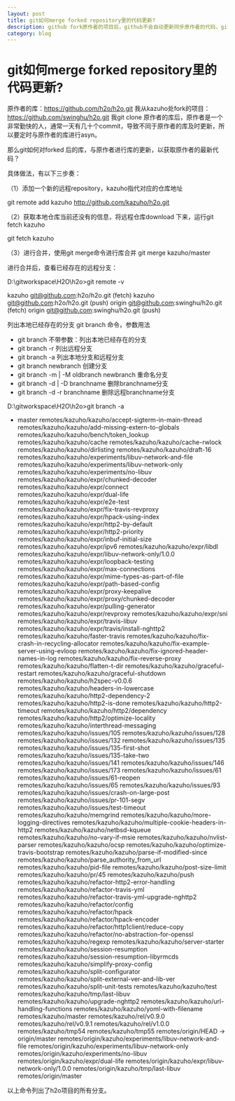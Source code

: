 ```yaml
---
layout: post
title: git如何merge forked repository里的代码更新?
description: github fork原作者的项目后，github不会自动更新同步原作者的代码，github里forked后的项目，如何与原作者的代码更新？
category: blog
---
```


# git如何merge forked repository里的代码更新? #

原作者的库：https://github.com/h2o/h2o.git
我从kazuho处fork的项目：https://github.com/swinghu/h2o.git
我git clone 原作者的库后，原作者是一个非常勤快的人，通常一天有几十个commit，导致不同于原作者的库及时更新，所以要定时与原作者的库进行asyn。

那么git如何对forked 后的库，与原作者进行库的更新，以获取原作者的最新代码？

具体做法，有以下三步奏：

（1）添加一个新的远程repository，kazuho指代对应的仓库地址

git remote add kazuho http://github.com/kazuho/h2o.git

（2）获取本地仓库当前还没有的信息，将远程仓库download 下来，运行git fetch kazuho

git fetch kazuho

（3）进行合并，使用git merge命令进行库合并
git merge kazuho/master

进行合并后，查看已经存在的远程分支：

D:\gitworkspace\H2O\h2o>git remote -v

kazuho  git@github.com:h2o/h2o.git (fetch)
kazuho  git@github.com:h2o/h2o.git (push)
origin  git@github.com:swinghu/h2o.git (fetch)
origin  git@github.com:swinghu/h2o.git (push)


列出本地已经存在的分支 git branch 命令，参数用法

- git branch 不带参数：列出本地已经存在的分支
- git branch -r 列出远程分支
- git branch -a 列出本地分支和远程分支
- git branch newbranch 创建分支
- git branch -m | -M oldbranch newbranch 重命名分支
- git branch -d | -D branchname 删除branchname分支
- git branch -d -r branchname 删除远程branchname分支


D:\gitworkspace\H2O\h2o>git branch -a
* master
  remotes/kazuho/kazuho/accept-sigterm-in-main-thread
  remotes/kazuho/kazuho/add-missing-extern-to-globals
  remotes/kazuho/kazuho/bench/token_lookup
  remotes/kazuho/kazuho/cache
  remotes/kazuho/kazuho/cache-rwlock
  remotes/kazuho/kazuho/dirlisting
  remotes/kazuho/kazuho/draft-16
  remotes/kazuho/kazuho/experiments/libuv-network-and-file
  remotes/kazuho/kazuho/experiments/libuv-network-only
  remotes/kazuho/kazuho/experiments/no-libuv
  remotes/kazuho/kazuho/expr/chunked-decoder
  remotes/kazuho/kazuho/expr/connect
  remotes/kazuho/kazuho/expr/dual-life
  remotes/kazuho/kazuho/expr/e2e-test
  remotes/kazuho/kazuho/expr/fix-travis-revproxy
  remotes/kazuho/kazuho/expr/hpack-using-index
  remotes/kazuho/kazuho/expr/http2-by-default
  remotes/kazuho/kazuho/expr/http2-priority
  remotes/kazuho/kazuho/expr/inbuf-initial-size
  remotes/kazuho/kazuho/expr/ipv6
  remotes/kazuho/kazuho/expr/libdl
  remotes/kazuho/kazuho/expr/libuv-network-only/1.0.0
  remotes/kazuho/kazuho/expr/loopback-testing
  remotes/kazuho/kazuho/expr/max-connections
  remotes/kazuho/kazuho/expr/mime-types-as-part-of-file
  remotes/kazuho/kazuho/expr/path-based-config
  remotes/kazuho/kazuho/expr/proxy-keepalive
  remotes/kazuho/kazuho/expr/proxy/chunked-decoder
  remotes/kazuho/kazuho/expr/pulling-generator
  remotes/kazuho/kazuho/expr/revproxy
  remotes/kazuho/kazuho/expr/sni
  remotes/kazuho/kazuho/expr/travis-libuv
  remotes/kazuho/kazuho/expr/travis/install-nghttp2
  remotes/kazuho/kazuho/faster-travis
  remotes/kazuho/kazuho/fix-crash-in-recycling-allocator
  remotes/kazuho/kazuho/fix-example-server-using-evloop
  remotes/kazuho/kazuho/fix-ignored-header-names-in-log
  remotes/kazuho/kazuho/fix-reverse-proxy
  remotes/kazuho/kazuho/flatten-t-dir
  remotes/kazuho/kazuho/graceful-restart
  remotes/kazuho/kazuho/graceful-shutdown
  remotes/kazuho/kazuho/h2spec-v0.0.6
  remotes/kazuho/kazuho/headers-in-lowercase
  remotes/kazuho/kazuho/http2-dependency-2
  remotes/kazuho/kazuho/http2-is-done
  remotes/kazuho/kazuho/http2-timeout
  remotes/kazuho/kazuho/http2/dependency
  remotes/kazuho/kazuho/http2/optimize-locality
  remotes/kazuho/kazuho/interthread-messaging
  remotes/kazuho/kazuho/issues/105
  remotes/kazuho/kazuho/issues/128
  remotes/kazuho/kazuho/issues/132
  remotes/kazuho/kazuho/issues/135
  remotes/kazuho/kazuho/issues/135-first-shot
  remotes/kazuho/kazuho/issues/135-take-two
  remotes/kazuho/kazuho/issues/141
  remotes/kazuho/kazuho/issues/146
  remotes/kazuho/kazuho/issues/173
  remotes/kazuho/kazuho/issues/61
  remotes/kazuho/kazuho/issues/61-reopen
  remotes/kazuho/kazuho/issues/65
  remotes/kazuho/kazuho/issues/93
  remotes/kazuho/kazuho/issues/crash-on-large-post
  remotes/kazuho/kazuho/issues/pr-101-segv
  remotes/kazuho/kazuho/issues/test-timeout
  remotes/kazuho/kazuho/memgrind
  remotes/kazuho/kazuho/more-logging-directives
  remotes/kazuho/kazuho/multiple-cookie-headers-in-http2
  remotes/kazuho/kazuho/netbsd-kqueue
  remotes/kazuho/kazuho/no-vary-if-msie
  remotes/kazuho/kazuho/nvlist-parser
  remotes/kazuho/kazuho/ocsp
  remotes/kazuho/kazuho/optimize-travis-bootstrap
  remotes/kazuho/kazuho/parse-if-modified-since
  remotes/kazuho/kazuho/parse_authority_from_url
  remotes/kazuho/kazuho/pid-file
  remotes/kazuho/kazuho/post-size-limit
  remotes/kazuho/kazuho/pr/45
  remotes/kazuho/kazuho/push
  remotes/kazuho/kazuho/refactor-http2-error-handling
  remotes/kazuho/kazuho/refactor-travis-yml
  remotes/kazuho/kazuho/refactor-travis-yml-upgrade-nghttp2
  remotes/kazuho/kazuho/refactor/config
  remotes/kazuho/kazuho/refactor/hpack
  remotes/kazuho/kazuho/refactor/hpack-encoder
  remotes/kazuho/kazuho/refactor/http1client/reduce-copy
  remotes/kazuho/kazuho/refactor/no-abstraction-for-openssl
  remotes/kazuho/kazuho/regexp
  remotes/kazuho/kazuho/server-starter
  remotes/kazuho/kazuho/session-resumption
  remotes/kazuho/kazuho/session-resumption-libyrmcds
  remotes/kazuho/kazuho/simplify-proxy-config
  remotes/kazuho/kazuho/split-configurator
  remotes/kazuho/kazuho/split-external-ver-and-lib-ver
  remotes/kazuho/kazuho/split-unit-tests
  remotes/kazuho/kazuho/test
  remotes/kazuho/kazuho/tmp/last-libuv
  remotes/kazuho/kazuho/upgrade-nghttp2
  remotes/kazuho/kazuho/url-handling-functions
  remotes/kazuho/kazuho/yoml-with-filename
  remotes/kazuho/master
  remotes/kazuho/rel/v0.9.0
  remotes/kazuho/rel/v0.9.1
  remotes/kazuho/rel/v1.0.0
  remotes/kazuho/tmp54
  remotes/kazuho/tmp55
  remotes/origin/HEAD -> origin/master
  remotes/origin/kazuho/experiments/libuv-network-and-file
  remotes/origin/kazuho/experiments/libuv-network-only
  remotes/origin/kazuho/experiments/no-libuv
  remotes/origin/kazuho/expr/dual-life
  remotes/origin/kazuho/expr/libuv-network-only/1.0.0
  remotes/origin/kazuho/tmp/last-libuv
  remotes/origin/master

以上命令列出了h2o项目的所有分支。
